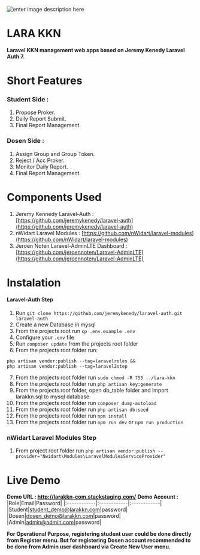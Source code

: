 
![enter image description here](https://raw.githubusercontent.com/rlmyandaa/laravel-auth/master/public/images/ico.jpeg)
# LARA KKN
**Laravel KKN management web apps based on Jeremy Kenedy Laravel Auth 7.**


# Short Features
### Student Side :
1. Propose Proker.
2. Daily Report Submit.
3. Final Report Management.

### Dosen Side :
1. Assign Group and Group Token.
2. Reject / Acc Proker.
3. Monitor Daily Report.
4. Final Report Management.


# Components Used
1. Jeremy Kennedy Laravel-Auth : [https://github.com/jeremykenedy/laravel-auth](https://github.com/jeremykenedy/laravel-auth)
2. nWidart Laravel Modules : [https://github.com/nWidart/laravel-modules](https://github.com/nWidart/laravel-modules)
3. Jeroen Noten Laravel-AdminLTE Dashboard : [https://github.com/jeroennoten/Laravel-AdminLTE](https://github.com/jeroennoten/Laravel-AdminLTE)



# Instalation
#### Laravel-Auth Step
1. Run `git clone https://github.com/jeremykenedy/laravel-auth.git laravel-auth`
2. Create a new Database in mysql
3. From the projects root run `cp .env.example .env`
4. Configure your `.env` file
5. Run `composer update` from the projects root folder
6. From the projects root folder run:
```
php artisan vendor:publish --tag=laravelroles &&
php artisan vendor:publish --tag=laravel2step
```
7. From the projects root folder run `sudo chmod -R 755 ../lara-kkn`
8. From the projects root folder run `php artisan key:generate`
9. From the projects root folder, open db_table folder and import larakkn.sql to mysql database
10. From the projects root folder run `composer dump-autoload`
11. From the projects root folder run `php artisan db:seed`
12. From the projects root folder run `npm install`
13. From the projects root folder run `npm run dev` or `npm run production`

### nWidart Laravel Modules Step
1. From project root folder run `php artisan vendor:publish --provider="Nwidart\Modules\LaravelModulesServiceProvider"`


# Live Demo
**Demo URL : http://larakkn-com.stackstaging.com/**
**Demo Account :**
|Role|Email|Password|
|:------------|:------------|:------------|
|Student|student_demo@larakkn.com|password|
|Dosen|dosen_demo@larakkn.com|password|
|Admin|admin@admin.com|password|



**For Operational Purpose, registering student user could be done directly from Register menu. But for registering Dosen account recommended to be done from Admin user dashboard via Create New User menu.**


